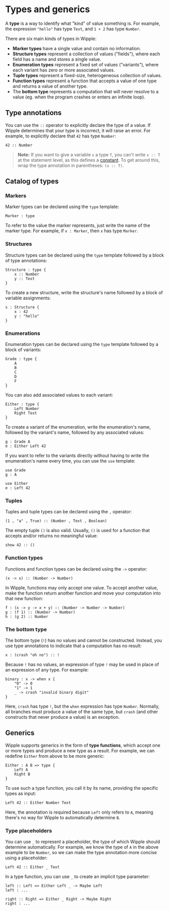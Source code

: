# Types and generics

A **type** is a way to identify what "kind" of value something is. For example, the expression `"hello"` has type `Text`, and `1 + 2` has type `Number`.

There are six main kinds of types in Wipple:

-   **Marker types** have a single value and contain no information.
-   **Structure types** represent a collection of values ("fields"), where each field has a name and stores a single value.
-   **Enumeration types** represent a fixed set of values ("variants"), where each variant has zero or more associated values.
-   **Tuple types** represent a fixed-size, heterogeneous collection of values.
-   **Function types** represent a function that accepts a value of one type and returns a value of another type.
-   The **bottom type** represents a computation that will never resolve to a value (eg. when the program crashes or enters an infinite loop).

## Type annotations

You can use the `::` operator to explicitly declare the type of a value. If Wipple determines that your type is incorrect, it will raise an error. For example, to explicitly declare that `42` has type `Number`:

```wipple
42 :: Number
```

> **Note:** If you want to give a variable `x` a type `T`, you can't write `x :: T` at the statement level, as this defines a [constant](03-files-and-constants.html). To get around this, wrap the type annotation in parentheses: `(x :: T)`.

## Catalog of types

### Markers

Marker types can be declared using the `type` template:

```wipple
Marker : type
```

To refer to the value the marker represents, just write the name of the marker type. For example, if `x : Marker`, then `x` has type `Marker`.

### Structures

Structure types can be declared using the `type` template followed by a block of type annotations:

```wipple
Structure : type {
    x :: Number
    y :: Text
}
```

To create a new structure, write the structure's name followed by a block of variable assignments:

```wipple
s : Structure {
    x : 42
    y : "hello"
}
```

### Enumerations

Enumeration types can be declared using the `type` template followed by a block of variants:

```wipple
Grade : type {
    A
    B
    C
    D
    F
}
```

You can also add associated values to each variant:

```wipple
Either : type {
    Left Number
    Right Text
}
```

To create a variant of the enumeration, write the enumeration's name, followed by the variant's name, followed by any associated values:

```wipple
g : Grade A
e : Either Left 42
```

If you want to refer to the variants directly without having to write the enumeration's name every time, you can use the `use` template:

```wipple
use Grade
g : A

use Either
e : Left 42
```

### Tuples

Tuples and tuple types can be declared using the `,` operator:

```wipple
(1 , "a" , True) :: (Number , Text , Boolean)
```

The empty tuple `()` is also valid. Usually, `()` is used for a function that accepts and/or returns no meaningful value:

```wipple
show 42 :: ()
```

### Function types

Functions and function types can be declared using the `->` operator:

```wipple
(x -> x) :: (Number -> Number)
```

In Wipple, functions may only accept one value. To accept another value, make the function return another function and move your computation into that new function:

```wipple
f : (x -> y -> x + y) :: (Number -> Number -> Number)
g : (f 1) :: (Number -> Number)
h : (g 2) :: Number
```

### The bottom type

The bottom type (`!`) has no values and cannot be constructed. Instead, you use type annotations to indicate that a computation has no result:

```wipple
x : (crash "oh no") :: !
```

Because `!` has no values, an expression of type `!` may be used in place of an expression of any type. For example:

```wipple
binary : x -> when x {
    "0" -> 0
    "1" -> 1
    _ -> crash "invalid binary digit"
}
```

Here, `crash` has type `!`, but the `when` expression has type `Number`. Normally, all branches must produce a value of the same type, but `crash` (and other constructs that never produce a value) is an exception.

## Generics

Wipple supports generics in the form of **type functions**, which accept one or more types and produce a new type as a result. For example, we can redefine `Either` from above to be more generic:

```wipple
Either : A B => type {
    Left A
    Right B
}
```

To use such a type function, you call it by its name, providing the specific types as input:

```wipple
Left 42 :: Either Number Text
```

Here, the annotation is required because `Left` only refers to `A`, meaning there's no way for Wipple to automatically determine `B`.

### Type placeholders

You can use `_` to represent a placeholder, the type of which Wipple should determine automatically. For example, we know the type of `A` in the above example to be `Number`, so we can make the type annotation more concise using a placeholder:

```wipple
Left 42 :: Either _ Text
```

In a type function, you can use `_` to create an implicit type parameter:

```wipple
left :: Left => Either Left _ -> Maybe Left
left : ...

right :: Right => Either _ Right -> Maybe Right
right : ...
```
